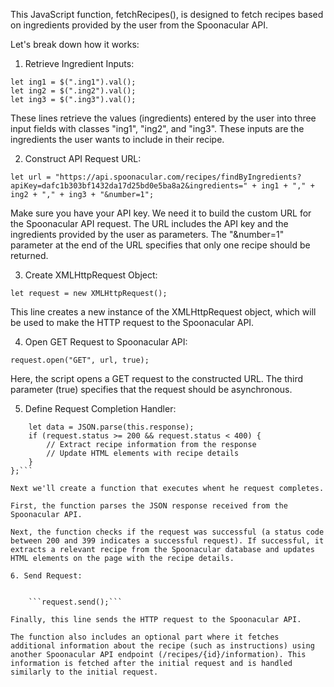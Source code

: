 This JavaScript function, fetchRecipes(), is designed to fetch recipes based on ingredients provided by the user from the Spoonacular API. 

Let's break down how it works:

1. Retrieve Ingredient Inputs:


```
let ing1 = $(".ing1").val();
let ing2 = $(".ing2").val();
let ing3 = $(".ing3").val();
```

These lines retrieve the values (ingredients) entered by the user into three input fields with classes "ing1", "ing2", and "ing3". These inputs are the ingredients the user wants to include in their recipe.

2. Construct API Request URL:



```let url = "https://api.spoonacular.com/recipes/findByIngredients?apiKey=dafc1b303bf1432da17d25bd0e5ba8a2&ingredients=" + ing1 + "," + ing2 + "," + ing3 + "&number=1";```

Make sure you have your API key. We need it to build the custom URL for the Spoonacular API request. The URL includes the API key and the ingredients provided by the user as parameters. The "&number=1" parameter at the end of the URL specifies that only one recipe should be returned.

3. Create XMLHttpRequest Object:

```let request = new XMLHttpRequest();```

This line creates a new instance of the XMLHttpRequest object, which will be used to make the HTTP request to the Spoonacular API.

4. Open GET Request to Spoonacular API:

```request.open("GET", url, true);```

Here, the script opens a GET request to the constructed URL. The third parameter (true) specifies that the request should be asynchronous.

5. Define Request Completion Handler:

```request.onload = function() {
    let data = JSON.parse(this.response);
    if (request.status >= 200 && request.status < 400) {
        // Extract recipe information from the response
        // Update HTML elements with recipe details
    }
};```

Next we'll create a function that executes whent he request completes.

First, the function parses the JSON response received from the Spoonacular API. 

Next, the function checks if the request was successful (a status code between 200 and 399 indicates a successful request). If successful, it extracts a relevant recipe from the Spoonacular database and updates HTML elements on the page with the recipe details.

6. Send Request:


    ```request.send();```

Finally, this line sends the HTTP request to the Spoonacular API.

The function also includes an optional part where it fetches additional information about the recipe (such as instructions) using another Spoonacular API endpoint (/recipes/{id}/information). This information is fetched after the initial request and is handled similarly to the initial request.